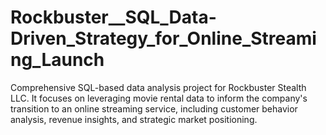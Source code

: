 # Rockbuster__SQL_Data-Driven_Strategy_for_Online_Streaming_Launch
Comprehensive SQL-based data analysis project for Rockbuster Stealth LLC. It focuses on leveraging movie rental data to inform the company's transition to an online streaming service, including customer behavior analysis, revenue insights, and strategic market positioning.
